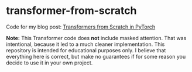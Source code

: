 # transformer-from-scratch
Code for my blog post: [Transformers from Scratch in PyTorch](https://fkodom.substack.com/p/transformers-from-scratch-in-pytorch)

**Note:**  This Transformer code does **not** include masked attention.  That was intentional, because it led to a much cleaner implementation.  This repository is intended for educational purposes only.  I believe that everything here is correct, but make no guarantees if for some reason you decide to use it in your own project.
